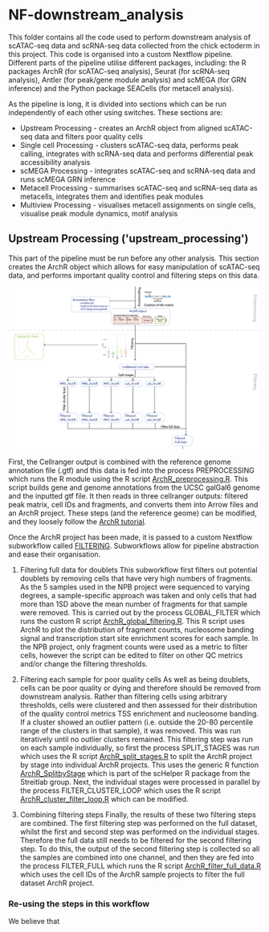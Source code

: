 # NF-downstream_analysis

This folder contains all the code used to perform downstream analysis of scATAC-seq data and scRNA-seq data collected from the chick ectoderm in this project. This code is organised into a custom Nextflow pipeline. Different parts of the pipeline utilise different packages, including: the R packages ArchR (for scATAC-seq analysis), Seurat (for scRNA-seq analysis), Antler (for peak/gene module analysis) and scMEGA (for GRN inference) and the Python package SEACells (for metacell analysis). 

As the pipeline is long, it is divided into sections which can be run independently of each other using switches. These sections are:

* Upstream Processing - creates an ArchR object from aligned scATAC-seq data and filters poor quality cells
* Single cell Processing - clusters scATAC-seq data, performs peak calling, integrates with scRNA-seq data and performs differential peak accessibility analysis
* scMEGA Processing - integrates scATAC-seq and scRNA-seq data and runs scMEGA GRN inference
* Metacell Processing - summarises scATAC-seq and scRNA-seq data as metacells, integrates them and identifies peak modules
* Multiview Processing - visualises metacell assignments on single cells, visualise peak module dynamics, motif analysis

## Upstream Processing ('upstream_processing')
This part of the pipeline must be run before any other analysis. This section creates the ArchR object which allows for easy manipulation of scATAC-seq data, and performs important quality control and filtering steps on this data. 

![plot](preprocess_filtering.png)

First, the Cellranger output is combined with the reference genome annotation file (.gtf) and this data is fed into the process PREPROCESSING which runs the R module using the R script [ArchR_preprocessing.R](https://github.com/evaham1/atac_neural_plate_border/blob/main/NF-downstream_analysis/bin/ArchR_preprocessing/ArchR_preprocessing.R). This script builds gene and genome annotations from the UCSC galGal6 genome and the inputted gtf file. It then reads in three cellranger outputs: filtered peak matrix, cell IDs and fragments, and converts them into Arrow files and an ArchR project. These steps (and the reference geome) can be modified, and they loosely follow the [ArchR tutorial](https://www.archrproject.com/bookdown/index.html).

Once the ArchR project has been made, it is passed to a custom Nextflow subworkflow called [FILTERING](https://github.com/evaham1/atac_neural_plate_border/blob/main/NF-downstream_analysis/subworkflows/local/UPSTREAM_PROCESSING/Filtering.nf). Subworkflows allow for pipeline abstraction and ease their organisation. 

1) Filtering full data for doublets
This subworkflow first filters out potential doublets by removing cells that have very high numbers of fragments. As the 5 samples used in the NPB project were sequenced to varying degrees, a sample-specific approach was taken and only cells that had more than 1SD above the mean number of fragments for that sample were removed. This is carried out by the process GLOBAL_FILTER which runs the custom R script [ArchR_global_filtering.R](https://github.com/evaham1/atac_neural_plate_border/blob/main/NF-downstream_analysis/bin/ArchR_preprocessing/ArchR_global_filtering.R). This R script uses ArchR to plot the distribution of fragment counts, nucleosome banding signal and transcription start site enrichment scores for each sample. In the NPB project, only fragment counts were used as a metric to filter cells, however the script can be edited to filter on other QC metrics and/or change the filtering thresholds. 

2) Filtering each sample for poor quality cells
As well as being doublets, cells can be poor quality or dying and therefore should be removed from downstream analysis. Rather than filtering cells using arbitrary thresholds, cells were clustered and then assessed for their distribution of the quality control metrics TSS enrichment and nucleosome banding. If a cluster showed an outlier pattern (i.e. outside the 20-80 percentile range of the clusters in that sample), it was removed. This was run iteratively until no outlier clusters remained. This filtering step was run on each sample individually, so first the process SPLIT_STAGES was run which uses the R script [ArchR_split_stages.R](https://github.com/evaham1/atac_neural_plate_border/blob/main/NF-downstream_analysis/bin/ArchR_utilities/ArchR_split_stages.R) to split the ArchR project by stage into individual ArchR projects. This uses the generic R function [ArchR_SplitbyStage](https://github.com/alexthiery/scHelper/blob/master/R/ArchR_SplitbyStage.R) which is part of the scHelper R package from the Streitlab group. Next, the individual stages were processed in parallel by the process FILTER_CLUSTER_LOOP which uses the R script [ArchR_cluster_filter_loop.R](https://github.com/evaham1/atac_neural_plate_border/blob/main/NF-downstream_analysis/bin/ArchR_preprocessing/ArchR_cluster_filter_loop.R) which can be modified. 

3) Combining filtering steps
Finally, the results of these two filtering steps are combined. The first filtering step was performed on the full dataset, whilst the first and second step was performed on the individual stages. Therefore the full data still needs to be filtered for the second filtering step. To do this, the output of the second filtering step is collected so all the samples are combined into one channel, and then they are fed into the process FILTER_FULL which runs the R script [ArchR_filter_full_data.R](https://github.com/evaham1/atac_neural_plate_border/blob/main/NF-downstream_analysis/bin/ArchR_preprocessing/ArchR_filter_full_data.R) which uses the cell IDs of the ArchR sample projects to filter the full dataset ArchR project. 

### Re-using the steps in this workflow
We believe that 
